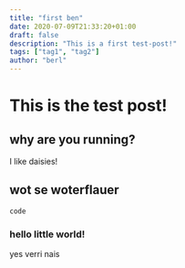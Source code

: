 ```yaml
---
title: "first ben"
date: 2020-07-09T21:33:20+01:00
draft: false
description: "This is a first test-post!"
tags: ["tag1", "tag2"]
author: "berl"
---
```


# This is the test post!

## why are you running?
I like daisies!
## wot se woterflauer
`code`
### hello little world!

yes verri nais


